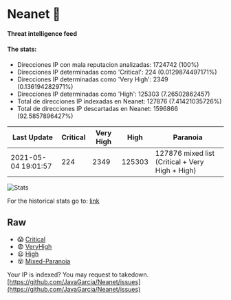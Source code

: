 # Neanet :hocho:
#### Threat intelligence feed
#### The stats:

- Direcciones IP con mala reputacion analizadas: 1724742 (100%)
- Direcciones IP determinadas como 'Critical':  224 (0.0129874497171%)
- Direcciones IP determinadas como 'Very High':  2349 (0.136194282971%)
- Direcciones IP determinadas como 'High':  125303 (7.26502862457)
- Total de direcciones IP indexadas en Neanet:  127876 (7.41421035726%)
- Total de direcciones IP descartadas en Neanet:  1596866 (92.5857896427%)

| Last Update | Critical | Very High | High | Paranoia |
| --- | --- | --- | --- | --- |
| 2021-05-04 19:01:57 | 224 | 2349 | 125303 | 127876 mixed list (Critical + Very High + High)|

![Stats](https://docs.google.com/spreadsheets/d/e/2PACX-1vSnaNMIXVabIpDJjufMlzH7poXnshF3mgd8Is1g9ytUEzVsP5my4Trn8f-xkoLLQ38xpL3HtmUexLo6/pubchart?oid=501124687&format=image)

For the historical stats go to: [link](/stats.csv)
## Raw
- :scream: [Critical](https://raw.githubusercontent.com/JavaGarcia/Neanet/master/blacklists/neanet_critical.txt)
- :fearful: [VeryHigh](https://raw.githubusercontent.com/JavaGarcia/Neanet/master/blacklists/neanet_veryHigh.txtt)
- :frowning: [High](https://raw.githubusercontent.com/JavaGarcia/Neanet/master/blacklists/neanet_high.txt)
- :dizzy_face: [Mixed-Paranoia](https://raw.githubusercontent.com/JavaGarcia/Neanet/master/blacklists/neanet_all.txt)


Your IP is indexed? You may request to takedown. [https://github.com/JavaGarcia/Neanet/issues](https://github.com/JavaGarcia/Neanet/issues)

















































































































































































































































































































































































































































































































































































































































































































































































































































































































































































































































































































































































































































































































































































































































































































































































































































































































































































































































































































































































































































































































































































































































































































































































































































































































































































































































































































































































































































































































































































































































































































































































































































































































































































































































































































































































































































































































































































































































































































































































































































































































































































































































































































































































































































































































































































































































































































































































































































































































































































































































































































































































































































































































































































































































































































































































































































































































































































































































































































































































































































































































































































































































































































